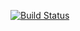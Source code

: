 [![Build Status](https://travis-ci.org/GemedaC/TRPO.svg?branch=dev)](https://travis-ci.org/GemedaC/TRPO)
